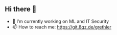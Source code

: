 ## Hi there 👋
- 🔭 I’m currently working on ML and IT Security
- 📫 How to reach me: https://git.8qz.de/grethler
